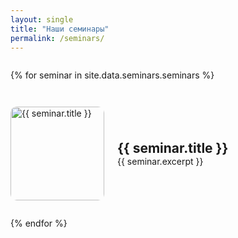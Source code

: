 ```yaml
---
layout: single
title: "Наши семинары"
permalink: /seminars/
---
```


<div style="display: flex; flex-direction: column; gap: 2em;">

{% for seminar in site.data.seminars.seminars %}
  <div style="display: flex; align-items: center; gap: 1.5em;">
    <img src="{{ seminar.image_path }}" alt="{{ seminar.title }}" style="width: 150px; height: auto; border-radius: 10px; object-fit: cover;">
    <div>
      <h2 style="margin: 0;">{{ seminar.title }}</h2>
      <p style="margin: 0;">{{ seminar.excerpt }}</p>
    </div>
  </div>
{% endfor %}

</div>
